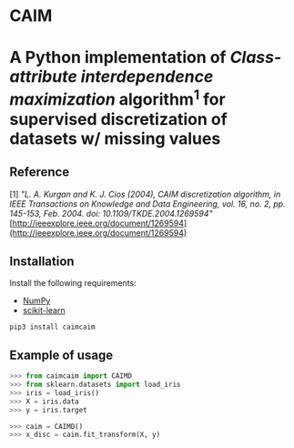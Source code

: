 CAIM
=====

# A Python implementation of *Class-attribute interdependence maximization* algorithm<sup>1</sup> for supervised discretization of datasets w/ missing values


Reference
----------
[1] *"L. A. Kurgan and K. J. Cios (2004), CAIM discretization algorithm, in IEEE Transactions on Knowledge and Data Engineering, vol. 16, no. 2, pp. 145-153, Feb. 2004. doi: 10.1109/TKDE.2004.1269594"*
[http://ieeexplore.ieee.org/document/1269594](http://ieeexplore.ieee.org/document/1269594)

Installation
------------

Install the following requirements:

 * [NumPy](http://numpy.org/)
 * [scikit-learn](scikit-learn.org)


```
pip3 install caimcaim
```

Example of usage
-----

```python
>>> from caimcaim import CAIMD
>>> from sklearn.datasets import load_iris
>>> iris = load_iris()
>>> X = iris.data
>>> y = iris.target

>>> caim = CAIMD()
>>> x_disc = caim.fit_transform(X, y)
```

